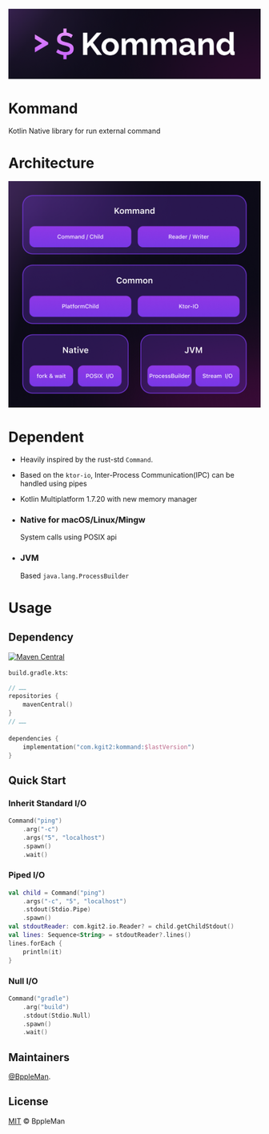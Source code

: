 ![logo](https://raw.githubusercontent.com/floater-git/Artist/main/kommand/logo.png)

# Kommand

Kotlin Native library for run external command

# Architecture

![architecture](https://raw.githubusercontent.com/floater-git/Artist/main/kommand/architecture.png)

# Dependent

- Heavily inspired by the rust-std `Command`.
- Based on the `ktor-io`, Inter-Process Communication(IPC) can be handled using pipes
- Kotlin Multiplatform 1.7.20 with new memory manager

- ### Native for macOS/Linux/Mingw

    System calls using POSIX api

- ### JVM

    Based `java.lang.ProcessBuilder`


# Usage

## Dependency

[![Maven Central](https://maven-badges.herokuapp.com/maven-central/com.kgit2/kommand/badge.svg)](https://maven-badges.herokuapp.com/maven-central/com.kgit2/kommand)

`build.gradle.kts`:

```kotlin
// ……
repositories {
    mavenCentral()
}
// ……

dependencies {
    implementation("com.kgit2:kommand:$lastVersion")
}

```

## Quick Start

### Inherit Standard I/O

```kotlin
Command("ping")
    .arg("-c")
    .args("5", "localhost")
    .spawn()
    .wait()
```

### Piped I/O

```kotlin
val child = Command("ping")
    .args("-c", "5", "localhost")
    .stdout(Stdio.Pipe)
    .spawn()
val stdoutReader: com.kgit2.io.Reader? = child.getChildStdout()
val lines: Sequence<String> = stdoutReader?.lines()
lines.forEach { 
    println(it)
}
```

### Null I/O

```kotlin
Command("gradle")
    .arg("build")
    .stdout(Stdio.Null)
    .spawn()
    .wait()
```

## Maintainers

[@BppleMan](https://github.com/BppleMan).

## License

[MIT](LICENSE) © BppleMan
